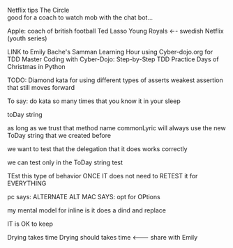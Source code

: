 Netflix tips
The Circle  
good for a coach to watch
mob with the chat bot...

Apple:   coach of british football Ted Lasso
Young Royals ←- swedish Netflix (youth series)

LINK to Emily Bache's Samman Learning Hour using Cyber-dojo.org for TDD
Master Coding with Cyber-Dojo: Step-by-Step TDD Practice
Days of Christmas in Python


TODO:
Diamond kata for
using different types of asserts
weakest assertion that still moves forward

To say:
do kata so many times that you know it in your sleep

toDay string

as long as we trust that method name commonLyric will always use the new ToDay string that
 we created before

we want to test that the delegation that it does works correctly 

we can test only in the ToDay string test

TEst this type of behavior ONCE
IT does not need to RETEST  it for EVERYTHING
 

pc says: ALTERNATE  ALT
MAC SAYS: opt  for OPtions

my mental model for inline is
 it does a dind and replace 

IT is OK to keep 

Drying takes time
Drying should takes time  <--- share with Emily
